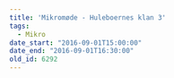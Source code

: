 ```yaml
---
title: 'Mikromøde - Huleboernes klan 3'
tags:
  - Mikro
date_start: "2016-09-01T15:00:00"
date_end: "2016-09-01T16:30:00"
old_id: 6292
---
```

